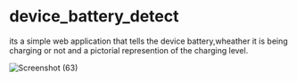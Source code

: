 # device_battery_detect
its a simple web application that tells the  device battery,wheather it is being charging or not and a pictorial represention of the charging  level.

![Screenshot (63)](https://github.com/govindpg/device_battery_detect/assets/72184197/1118fe59-16c0-4d19-b41c-7d63ccf267a9)
